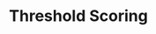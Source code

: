 ---
title: Threshold Scoring
redirect_to: "/releases/v3.4.0/authors/assessment_threshold_scoring"
---